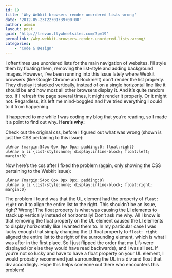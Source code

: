 ```yaml
---
id: 19
title: 'Why Webkit browsers render unordered lists wrong'
date: '2012-05-23T22:01:39+00:00'
author: admin
layout: post
guid: 'http://trevan.flywheelsites.com/?p=19'
permalink: /why-webkit-browsers-render-unordered-lists-wrong/
categories:
    - 'Code & Design'
---
```


I oftentimes use unordered lists for the main navigation of websites. I’ll style them by floating them, removing the list-style and adding background images. However, I’ve been running into this issue lately where Webkit browsers (like Google Chrome and Rockmelt) don’t render the list properly. They display it stacked vertically, instead of on a single horizontal line like it should be and how most all other browsers display it. And it’s quite random too. If I refresh the page several times, it might render it properly. Or it might not. Regardless, it’s left me mind-boggled and I’ve tried everything I could to it from happening.

It happened to me while I was coding my blog that you’re reading, so I made it a point to find out why. **Here’s why:**

Check out the original css, before I figured out what was wrong (shown is just the CSS pertaining to this issue):

```
ul#nav {margin:54px 0px 0px 0px; padding:0; float:right}
ul#nav a li {list-style:none; display:inline-block; float:left; margin:0}

```

Now here’s the css after I fixed the problem (again, only showing the CSS pertaining to the Webkit issue):

```
ul#nav {margin:54px 0px 0px 0px; padding:0}
ul#nav a li {list-style:none; display:inline-block; float:right; margin:0}

```

The problem I found was that the UL element had the property of `float: right` on it to align the entire list to the right. This shouldn’t be an issue, right? Wrong! The float property is what was causing the LI elements to stack up vertically instead of horizontally! Don’t ask me why. All I know is that removing the float property on the UL element caused the LI elements to display horizontally like I wanted them to. In my particular case I was lucky enough that simply changing the LI float property to `float: right` aligned the entire list to the right of the surrounding element, which is what I was after in the first place. So I just flipped the order that my LI’s were displayed (or else they would have read backwards), and I was all set. If you’re not so lucky and have to have a float property on your UL element, I would probably recommend just surrounding the UL in a div and float that div accordingly. Hope this helps someone out there who encounters this problem!